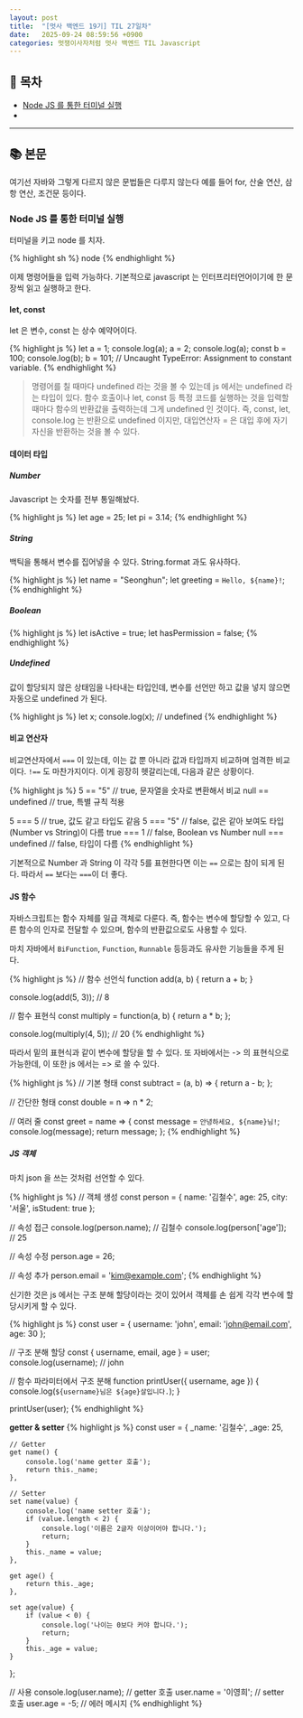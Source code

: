 ```yaml
---
layout: post
title:  "[멋사 백엔드 19기] TIL 27일차"
date:   2025-09-24 08:59:56 +0900
categories: 멋쟁이사자처럼 멋사 백엔드 TIL Javascript
---
```


<!--more-->

## 📂 목차
- [Node JS 를 통한 터미널 실행]()
- []()

---

## 📚 본문

여기선 자바와 그렇게 다르지 않은 문법들은 다루지 않는다 예를 들어 for, 산술 연산, 삼항 연산, 조건문 등이다.

### Node JS 를 통한 터미널 실행

터미널을 키고 node 를 치자.

{% highlight sh %}
node
{% endhighlight %}

이제 명령어들을 입력 가능하다. 기본적으로 javascript 는 인터프리터언어이기에 한 문장씩 읽고 실행하고 한다.

#### let, const

let 은 변수, const 는 상수 예약어이다.

{% highlight js %}
let a = 1;
console.log(a);
a = 2;
console.log(a);
const b = 100;
console.log(b);
b = 101; // Uncaught TypeError: Assignment to constant variable.
{% endhighlight %}

> 명령어를 칠 때마다 undefined 라는 것을 볼 수 있는데 js 에서는 undefined 라는 타입이 있다. 함수 호출이나 let, const 등 특정 코드를 실행하는 것을 입력할 때마다 함수의 반환값을 출력하는데 그게 undefined 인 것이다. 즉, const, let, console.log 는 반환으로 undefined 이지만, 대입연산자 = 은 대입 후에 자기 자신을 반환하는 것을 볼 수 있다.

#### 데이터 타입

##### Number

Javascript 는 숫자를 전부 통일해놨다.

{% highlight js %}
let age = 25;
let pi = 3.14;
{% endhighlight %}

##### String

백틱을 통해서 변수를 집어넣을 수 있다. String.format 과도 유사하다.

{% highlight js %}
let name = "Seonghun";
let greeting = `Hello, ${name}!`;
{% endhighlight %}

##### Boolean

{% highlight js %}
let isActive = true;
let hasPermission = false;
{% endhighlight %}

##### Undefined

값이 할당되지 않은 상태임을 나타내는 타입인데, 변수를 선언만 하고 값을 넣지 않으면 자동으로 undefined 가 된다.

{% highlight js %}
let x;
console.log(x); // undefined
{% endhighlight %}

#### 비교 연산자

비교연산자에서 `===` 이 있는데, 이는 값 뿐 아니라 값과 타입까지 비교하며 엄격한 비교이다. `!==` 도 마찬가지이다. 이게 굉장히 헷갈리는데, 다음과 같은 상황이다.

{% highlight js %}
5 == "5"      // true, 문자열을 숫자로 변환해서 비교
null == undefined // true, 특별 규칙 적용

5 === 5       // true, 값도 같고 타입도 같음
5 === "5"     // false, 값은 같아 보여도 타입(Number vs String)이 다름
true === 1    // false, Boolean vs Number
null === undefined // false, 타입이 다름
{% endhighlight %}

기본적으로 Number 과 String 이 각각 5를 표현한다면 이는 `==` 으로는 참이 되게 된다. 따라서 `==` 보다는 `===`이 더 좋다.

#### JS 함수

자바스크립트는 함수 자체를 일급 객체로 다룬다. 즉, 함수는 변수에 할당할 수 있고, 다른 함수의 인자로 전달할 수 있으며, 함수의 반환값으로도 사용할 수 있다.

마치 자바에서 `BiFunction`, `Function`, `Runnable` 등등과도 유사한 기능들을 주게 된다.

{% highlight js %}
// 함수 선언식
function add(a, b) {
    return a + b;
}

console.log(add(5, 3));  // 8

// 함수 표현식
const multiply = function(a, b) {
    return a * b;
};

console.log(multiply(4, 5));  // 20
{% endhighlight %}

따라서 밑의 표현식과 같이 변수에 할당을 할 수 있다. 또 자바에서는 -> 의 표현식으로 가능한데, 이 또한 js 에서는 => 로 쓸 수 있다.

{% highlight js %}
// 기본 형태
const subtract = (a, b) => {
    return a - b;
};

// 간단한 형태
const double = n => n * 2;

// 여러 줄
const greet = name => {
    const message = `안녕하세요, ${name}님!`;
    console.log(message);
    return message;
};
{% endhighlight %}

##### JS 객체

마치 json 을 쓰는 것처럼 선언할 수 있다.

{% highlight js %}
// 객체 생성
const person = {
    name: '김철수',
    age: 25,
    city: '서울',
    isStudent: true
};

// 속성 접근
console.log(person.name);     // 김철수
console.log(person['age']);   // 25

// 속성 수정
person.age = 26;

// 속성 추가
person.email = 'kim@example.com';
{% endhighlight %}

신기한 것은 js 에서는 구조 분해 할당이라는 것이 있어서 객체를 손 쉽게 각각 변수에 할당시키게 할 수 있다.

{% highlight js %}
const user = {
    username: 'john',
    email: 'john@email.com',
    age: 30
};

// 구조 분해 할당
const { username, email, age } = user;
console.log(username);  // john

// 함수 파라미터에서 구조 분해
function printUser({ username, age }) {
    console.log(`${username}님은 ${age}살입니다.`);
}

printUser(user);
{% endhighlight %}


**getter & setter**
{% highlight js %}
const user = {
    _name: '김철수',
    _age: 25,

    // Getter
    get name() {
        console.log('name getter 호출');
        return this._name;
    },

    // Setter
    set name(value) {
        console.log('name setter 호출');
        if (value.length < 2) {
            console.log('이름은 2글자 이상이어야 합니다.');
            return;
        }
        this._name = value;
    },

    get age() {
        return this._age;
    },

    set age(value) {
        if (value < 0) {
            console.log('나이는 0보다 커야 합니다.');
            return;
        }
        this._age = value;
    }
};

// 사용
console.log(user.name);  // getter 호출
user.name = '이영희';    // setter 호출
user.age = -5;          // 에러 메시지
{% endhighlight %}